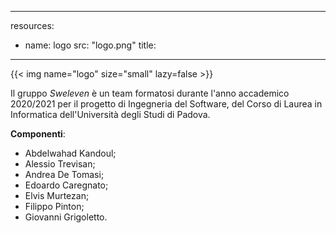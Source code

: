 
---

resources:
  - name: logo
    src: "logo.png"
    title: 
---

{{< img name="logo" size="small" lazy=false >}}

Il gruppo *Sweleven* è un team formatosi durante l'anno accademico 2020/2021 per il progetto di Ingegneria del Software, del Corso di Laurea in Informatica dell'Università degli Studi di Padova.

**Componenti**:
+ Abdelwahad Kandoul;
+ Alessio Trevisan;
+ Andrea De Tomasi;
+ Edoardo Caregnato;
+ Elvis Murtezan;
+ Filippo Pinton;
+ Giovanni Grigoletto.